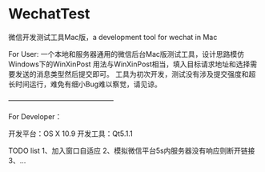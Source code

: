WechatTest
==========

微信开发测试工具Mac版，a development tool for wechat in Mac


For User:
一个本地和服务器通用的微信后台Mac版测试工具，设计思路模仿Windows下的WinXinPost
用法与WinXinPost相当，填入目标请求地址和选择需要发送的消息类型然后提交即可。
工具为初次开发，测试没有涉及提交强度和超长时间运行，难免有细小Bug难以察觉，请见谅。


———————————————


For Developer：

开发平台：OS X 10.9
开发工具：Qt5.1.1

TODO list
1、加入窗口自适应
2、模拟微信平台5s内服务器没有响应则断开链接
3、…